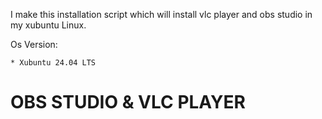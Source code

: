 I make this installation script which will install vlc player and obs studio in my xubuntu Linux.

Os Version:

    * Xubuntu 24.04 LTS

# OBS STUDIO & VLC PLAYER

